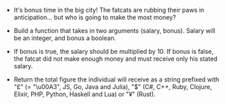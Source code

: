 * It's bonus time in the big city! The fatcats are rubbing their paws in anticipation... but who is going to make the most money?

* Build a function that takes in two arguments (salary, bonus). Salary will be an integer, and bonus a boolean.

* If bonus is true, the salary should be multiplied by 10. If bonus is false, the fatcat did not make enough money and must receive only his stated salary.

* Return the total figure the individual will receive as a string prefixed with "£" (= "\u00A3", JS, Go, Java and Julia), "$" (C#, C++, Ruby, Clojure, Elixir, PHP, Python, Haskell and Lua) or "¥" (Rust).
